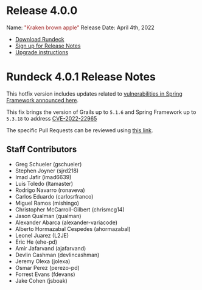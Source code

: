 # Release 4.0.0

Name: <span style="color: brown"><span class="glyphicon glyphicon-apple"></span> "Kraken brown apple"</span>
Release Date: April 4th, 2022

- [Download Rundeck](https://download.rundeck.com/)
- [Sign up for Release Notes](https://www.rundeck.com/release-notes-signup)
- [Upgrade instructions](/upgrading/)

# Rundeck 4.0.1 Release Notes

This hotfix version includes updates related to [vulnerabilities in Spring Framework announced here](https://spring.io/blog/2022/03/31/spring-framework-rce-early-announcement).

This fix brings the version of Grails up to `5.1.6` and Spring Framework up to `5.3.18` to address [CVE-2022-22965](https://cve.mitre.org/cgi-bin/cvename.cgi?name=CVE-2022-22965)

The specific Pull Requests can be reviewed using [this link](https://github.com/rundeck/rundeck/compare/release/4.0.0...release/4.0.1).


## Staff Contributors

* Greg Schueler (gschueler)
* Stephen Joyner (sjrd218)
* Imad Jafir (imad6639)
* Luis Toledo (ltamaster)
* Rodrigo Navarro (ronaveva)
* Carlos Eduardo (carlosrfranco)
* Miguel Ramos (mishingo)
* Christopher McCarroll-Gilbert (chrismcg14)
* Jason Qualman (qualman)
* Alexander Abarca (alexander-variacode)
* Alberto Hormazabal Cespedes (ahormazabal)
* Leonel Juarez (L2JE)
* Eric He (ehe-pd)
* Amir Jafarvand (ajafarvand)
* Devlin Cashman (devlincashman)
* Jeremy Olexa (jolexa)
* Osmar Perez (perezo-pd)
* Forrest Evans (fdevans)
* Jake Cohen (jsboak)
